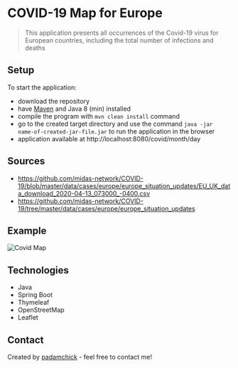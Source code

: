 # COVID-19 Map for Europe
> This application presents all occurrences of the Covid-19 virus for European countries, including the total number of infections and deaths

## Setup
To start the application:
- download the repository
- have [Maven](https://maven.apache.org/download.cgi) and Java 8 (min) installed
- compile the program with `mvn clean install` command
- go to the created target directory and use the command `java -jar name-of-created-jar-file.jar` to run the application in the browser
- application available at http://localhost:8080/covid/month/day

## Sources
- https://github.com/midas-network/COVID-19/blob/master/data/cases/europe/europe_situation_updates/EU_UK_data_download_2020-04-13_073000_-0400.csv
- https://github.com/midas-network/COVID-19/tree/master/data/cases/europe/europe_situation_updates

## Example
![Covid Map](https://i.imgur.com/SBBgovu.jpg)

## Technologies
* Java
* Spring Boot
* Thymeleaf
* OpenStreetMap
* Leaflet

## Contact
Created by [padamchick](https://github.com/padamchick) - feel free to contact me!
